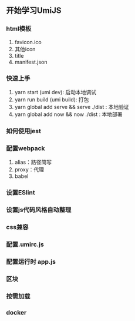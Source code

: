 ## 开始学习UmiJS

### html模板
  1. favicon.ico
  2. 其他icon
  3. title
  4. manifest.json

### 快速上手
  1. yarn start (umi dev): 启动本地调试
  2. yarn run build (umi build): 打包
  3. yarn global add serve && serve ./dist : 本地验证
  4. yarn global add now && now ./dist : 本地部署

### 如何使用jest

### 配置webpack
  1. alias：路径简写
  2. proxy：代理
  3. babel

### 设置ESlint

### 设置js代码风格自动整理

### css兼容

### 配置.umirc.js

### 配置运行时 app.js

### 区块

### 按需加载

### docker
